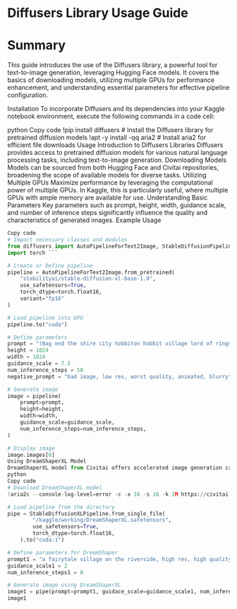 # Diffusers Library Usage Guide

# Summary
This guide introduces the use of the Diffusers library, a powerful tool for text-to-image generation, leveraging Hugging Face models. It covers the basics of downloading models, utilizing multiple GPUs for performance enhancement, and understanding essential parameters for effective pipeline configuration.

Installation
To incorporate Diffusers and its dependencies into your Kaggle notebook environment, execute the following commands in a code cell:

python
Copy code
!pip install diffusers   # Install the Diffusers library for pretrained diffusion models 
!apt -y install -qq aria2  # Install aria2 for efficient file downloads
Usage
Introduction to Diffusers Libraries
Diffusers provides access to pretrained diffusion models for various natural language processing tasks, including text-to-image generation.
Downloading Models
Models can be sourced from both Hugging Face and Civitai repositories, broadening the scope of available models for diverse tasks.
Utilizing Multiple GPUs
Maximize performance by leveraging the computational power of multiple GPUs. In Kaggle, this is particularly useful, where multiple GPUs with ample memory are available for use.
Understanding Basic Parameters
Key parameters such as prompt, height, width, guidance scale, and number of inference steps significantly influence the quality and characteristics of generated images.
Example Usage
```python
Copy code
# Import necessary classes and modules
from diffusers import AutoPipelineForText2Image, StableDiffusionPipeline
import torch ```

# Create or Define pipeline
pipeline = AutoPipelineForText2Image.from_pretrained(
    "stabilityai/stable-diffusion-xl-base-1.0",
    use_safetensors=True,
    torch_dtype=torch.float16,
    variant="fp16"
)

# Load pipeline into GPU
pipeline.to("cuda")

# Define parameters
prompt = "(Bag end the shire city hobbiton hobbit village lord of rings movie  Peter Jackson movie beautiful nature landscape high quality, realistic"
height = 1024
width = 1024
guidance_scale = 7.5
num_inference_steps = 50
negative_prompt = "bad image, low res, worst quality, animated, blurry"

# Generate image
image = pipeline(
    prompt=prompt,
    height=height,
    width=width,
    guidance_scale=guidance_scale,
    num_inference_steps=num_inference_steps,
)

# Display image
image.images[0]
Using DreamShaperXL Model
DreamShaperXL model from Civitai offers accelerated image generation capabilities.
python
Copy code
# Download DreamShaperXL model
!aria2c --console-log-level=error -c -x 16 -s 16 -k 1M https://civitai.com/api/download/models/333449 -d /kaggle/working -o DreamShaperXL.safetensors

# Load pipeline from the directory
pipe = StableDiffusionXLPipeline.from_single_file(
        "/kaggle/working/DreamShaperXL.safetensors",
        use_safetensors=True,
        torch_dtype=torch.float16,
    ).to("cuda:1")

# Define parameters for DreamShaper
prompt1 = "a fairytale village on the riverside, high res, high quality, realistic, 8K, UHD,landscape"
guidance_scale1 = 2
num_inference_steps1 = 8

# Generate image using DreamShaperXL
image1 = pipe(prompt=prompt1, guidace_scale=guidance_scale1, num_inference_steps=num_inference_steps1).images[0]
image1
